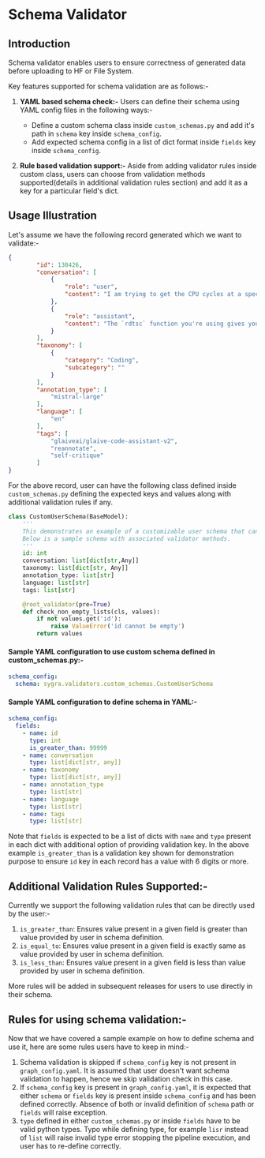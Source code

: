 # Schema Validator

## Introduction

Schema validator enables users to ensure correctness of generated data before uploading to HF or File System.


Key features supported for schema validation are as follows:- 

1. **YAML based schema check:-** Users can define their schema using YAML config files in the following ways:-
   - Define a custom schema class inside `custom_schemas.py` and add it's path in `schema` key inside `schema_config`.
   - Add expected schema config in a list of dict format inside `fields` key inside `schema_config`.
   
2. **Rule based validation support:-** Aside from adding validator rules inside custom class, users can choose from validation methods supported(details in additional validation rules section) and add it as a key for a particular field's dict.
   
## Usage Illustration

Let's assume we have the following record generated which we want to validate:- 

```json
{
        "id": 130426,
        "conversation": [
            {
                "role": "user",
                "content": "I am trying to get the CPU cycles at a specific point in my code."
            },
            {
                "role": "assistant",
                "content": "The `rdtsc` function you're using gives you the number of cycles since the CPU was last reset, which is not what you want in this case."
            }
        ],
        "taxonomy": [
            {
                "category": "Coding",
                "subcategory": ""
            }
        ],
        "annotation_type": [
            "mistral-large"
        ],
        "language": [
            "en"
        ],
        "tags": [
            "glaiveai/glaive-code-assistant-v2",
            "reannotate",
            "self-critique"
        ]
}
```
For the above record, user can have the following class defined inside `custom_schemas.py` defining the 
expected keys and values along with additional validation rules if any. 

```python
class CustomUserSchema(BaseModel):
    '''
    This demonstrates an example of a customizable user schema that can be modified or redefined by the end user.
    Below is a sample schema with associated validator methods.
    '''
    id: int
    conversation: list[dict[str,Any]]
    taxonomy: list[dict[str, Any]]
    annotation_type: list[str]
    language: list[str]
    tags: list[str]

    @root_validator(pre=True)
    def check_non_empty_lists(cls, values):
        if not values.get('id'):
            raise ValueError('id cannot be empty')
        return values
```
#### Sample YAML configuration to use custom schema defined in custom_schemas.py:-

```yaml
schema_config:
  schema: sygra.validators.custom_schemas.CustomUserSchema
```
#### Sample YAML configuration to define schema in YAML:-

```yaml
schema_config:
  fields:
    - name: id
      type: int
      is_greater_than: 99999
    - name: conversation
      type: list[dict[str, any]]
    - name: taxonomy
      type: list[dict[str, any]]
    - name: annotation_type
      type: list[str]
    - name: language
      type: list[str]
    - name: tags
      type: list[str]
```
Note that `fields` is expected to be a list of dicts with `name` and `type` present in each dict with additional option
of providing validation key. In the above example `is_greater_than` is a validation key shown for demonstration purpose 
to ensure `id` key in each record has a value with 6 digits or more. 

## Additional Validation Rules Supported:- 

Currently we support the following validation rules that can be directly used by the user:- 

1. `is_greater_than`: Ensures value present in a given field is greater than value provided by user in schema definition. 
2. `is_equal_to`: Ensures value present in a given field is exactly same as value provided by user in schema definition. 
3. `is_less_than`: Ensures value present in a given field is less than value provided by user in schema definition.

More rules will be added in subsequent releases for users to use directly in their schema. 

## Rules for using schema validation:- 

Now that we have covered a sample example on how to define schema and use it, here are some rules users have to keep in mind:- 

1. Schema validation is skipped if `schema_config` key is not present in `graph_config.yaml`. It is assumed that
   user doesn't want schema validation to happen, hence we skip validation check in this case. 
2. If `schema_config` key is present in `graph_config.yaml`, it is expected that either `schema` or `fields` key is present inside `schema_config` and has been defined correctly. Absence of both or invalid definition of `schema` path or `fields` will raise exception. 
3. `type` defined in either `custom_schemas.py` or inside `fields` have to be valid python types. Typo while defining type, for example `lisr` instead of `list` will raise invalid type error stopping the pipeline execution, and user has to re-define correctly. 